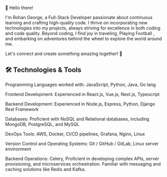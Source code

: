 👋 Hello there!

I'm Rohan George, a Full-Stack Developer passionate about continuous learning and crafting high-quality code.
I thrive on incorporating new technologies into my projects, always striving for excellence in both coding and code quality. Beyond coding, I find joy in traveling, Playing Football , and embarking on adventures behind the wheel to explore the world around me. 

Let's connect and create something amazing together! 🌟


## 🛠️ Technologies & Tools
Programming Languages worked with: JavaScript, Python, Java, Go lang


Frontend Development: Experienced in React.js, Vue.js, Next.js, Typescript


Backend Development: Experienced in Node.js, Express, Python, Django Rest Framework


Databases: Proficient with NoSQL and Relational databases, including MongoDB, PostgreSQL, and MySQL


DevOps Tools: AWS, Docker, CI/CD pipelines, Grafana, Nginx, Linux


Version Control and Operating Systems: Git / GitHub / GitLab, Linux server environment


Backend Operations: Celery, Proficient in developing complex APIs, server provisioning, and microservices orchestration. Familiar with messaging and caching solutions like Redis and Kafka.
